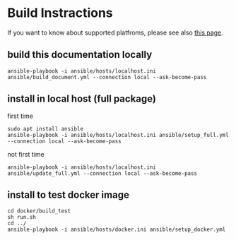# Build Instractions

If you want to know about supported platfroms, please see also [this page](supported_platforms.md).

## build this documentation locally
```
ansible-playbook -i ansible/hosts/localhost.ini ansible/build_document.yml --connection local --ask-become-pass
```


## install in local host (full package)

first time
```
sudo apt install ansible
ansible-playbook -i ansible/hosts/localhost.ini ansible/setup_full.yml --connection local --ask-become-pass
```

not first time
```
ansible-playbook -i ansible/hosts/localhost.ini ansible/update_full.yml --connection local --ask-become-pass
```

## install to test docker image

```
cd docker/build_test
sh run.sh
cd ../
ansible-playbook -i ansible/hosts/docker.ini ansible/setup_docker.yml
```